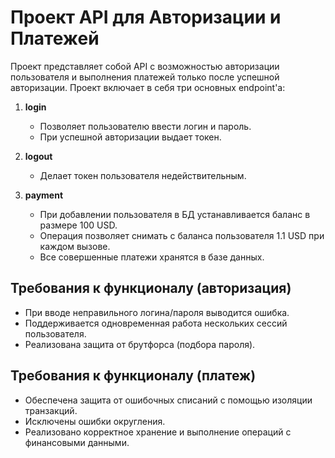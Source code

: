 # Проект API для Авторизации и Платежей

Проект представляет собой API с возможностью авторизации пользователя и
выполнения платежей только после успешной авторизации. Проект включает в себя
три основных endpoint'а:

1. **login**
    - Позволяет пользователю ввести логин и пароль.
    - При успешной авторизации выдает токен.

2. **logout**
    - Делает токен пользователя недействительным.

3. **payment**
    - При добавлении пользователя в БД устанавливается баланс в размере 100
      USD.
    - Операция позволяет снимать с баланса пользователя 1.1 USD при каждом
      вызове.
    - Все совершенные платежи хранятся в базе данных.

## Требования к функционалу (авторизация)

- При вводе неправильного логина/пароля выводится ошибка.
- Поддерживается одновременная работа нескольких сессий пользователя.
- Реализована защита от брутфорса (подбора пароля).

## Требования к функционалу (платеж)

- Обеспечена защита от ошибочных списаний с помощью изоляции транзакций.
- Исключены ошибки округления.
- Реализовано корректное хранение и выполнение операций с финансовыми данными.

